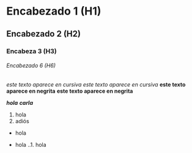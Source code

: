 # Encabezado 1 (H1)
## Encabezado 2 (H2)
### Encabeza 3 (H3)
###### Encabezado 6 (H6)

*este texto aparece en cursiva*
_este texto aparece en cursiva_
**este texto aparece en negrita**
__este texto aparece en negrita__

_**hola**_ *__carla__*
1. hola
2. adiós

* hola
- hola
..1. hola
